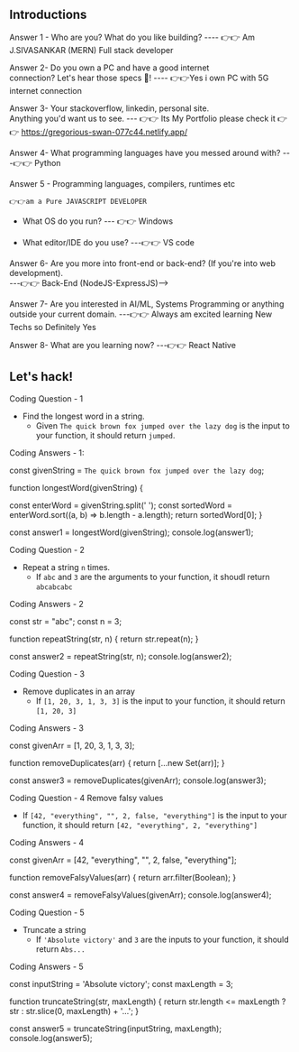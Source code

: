 ## Introductions

Answer 1 - Who are you? What do you like building?   ----   👉👉    Am J.SIVASANKAR (MERN) Full stack developer 

Answer 2- Do you own a PC and have a good internet        
 connection? Let's hear those specs 💪! ---- 👉👉Yes i own PC with 5G internet connection

Answer 3- Your stackoverflow, linkedin, personal site.     
Anything you'd want us to see.    --- 👉👉  Its My Portfolio please check it 👉👉 https://gregorious-swan-077c44.netlify.app/                 

Answer 4- What programming languages have you messed around with? ---👉👉  Python


Answer 5 - Programming languages, compilers, runtimes etc

    👉👉am a Pure JAVASCRIPT DEVELOPER 

  - What OS do you run?   --- 👉👉      Windows

  - What editor/IDE do you use? ---👉👉 VS code

Answer 6- Are you more into front-end or back-end? (If you're
into web development).    
---👉👉    Back-End (NodeJS-ExpressJS)-->

Answer 7- Are you interested in AI/ML, Systems Programming
or anything outside your current domain. 
 ---👉👉  Always am excited learning New Techs so Definitely Yes

Answer 8- What are you learning now? 
 ---👉👉  React Native



## Let's hack!


Coding Question - 1 

- Find the longest word in a string.
  - Given `The quick brown fox jumped over the lazy dog` is the input to your function, it should return `jumped`.

 Coding Answers - 1:

const givenString = `The quick brown fox jumped over the lazy dog`;

function  longestWord(givenString) {

  const enterWord = givenString.split(' ');
          <!--Sort the enterWord by length in descending order-->
  const sortedWord = enterWord.sort((a, b) => b.length - a.length);
  return sortedWord[0];
}

const answer1 = longestWord(givenString);
console.log(answer1);



Coding Question - 2

- Repeat a string `n` times.
  - If `abc` and `3` are the arguments to your function, it shoudl return `abcabcabc`

 Coding Answers - 2

const str = "abc";
const n = 3;

  function repeatString(str, n) {
  return str.repeat(n);
}

const answer2 = repeatString(str, n);
console.log(answer2);

Coding Question - 3
- Remove duplicates in an array
  - If `[1, 20, 3, 1, 3, 3]` is the input to your
  function, it should return `[1, 20, 3]`

Coding Answers - 3

const givenArr = [1, 20, 3, 1, 3, 3];

function removeDuplicates(arr) {
  return [...new Set(arr)];
}

const answer3 = removeDuplicates(givenArr);
console.log(answer3); 


Coding Question - 4
 Remove falsy values
  - If `[42, "everything", "", 2, false, "everything"]` is the input to your function, it should return `[42, "everything", 2, "everything"]`

Coding Answers - 4

const givenArr = [42, "everything", "", 2, false, "everything"];

function removeFalsyValues(arr) {
  return arr.filter(Boolean);
}

const answer4 = removeFalsyValues(givenArr);
console.log(answer4); 

Coding Question - 5

- Truncate a string
  - If `'Absolute victory'` and `3` are the inputs to
  your function, it should return `Abs...`

Coding Answers - 5

const inputString = 'Absolute victory';
const maxLength = 3;

function truncateString(str, maxLength) {
  return str.length <= maxLength ? str : str.slice(0, maxLength) + '...';
}

const answer5 = truncateString(inputString, maxLength);
console.log(answer5); 
